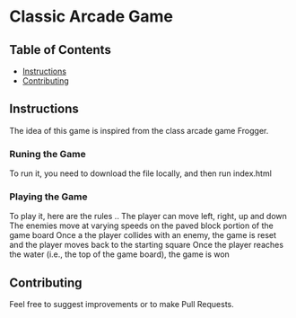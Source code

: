 # Classic Arcade Game

## Table of Contents

- [Instructions](#instructions)
- [Contributing](#contributing)

## Instructions

The idea of this game is inspired from the class arcade game Frogger. 
### Runing the Game
To run it, you need to download the file locally, and then run index.html
### Playing the Game
To play it, here are the rules ..
The player can move left, right, up and down
The enemies move at varying speeds on the paved block portion of the game board
Once a the player collides with an enemy, the game is reset and the player moves back to the starting square
Once the player reaches the water (i.e., the top of the game board), the game is won


## Contributing
Feel free to suggest improvements or to make Pull Requests.